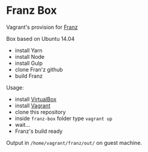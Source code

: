 Franz Box
=========

Vagrant's provision for [Franz](https://github.com/meetfranz/franz)

Box based on Ubuntu 14.04

* install Yarn
* install Node
* install Gulp
* clone Fran'z github
* build Franz

Usage:

* install [VirtualBox](https://www.virtualbox.org/)
* install [Vagrant](https://www.vagrantup.com/)
* clone this repository
* inside `franz-box` folder type `vagrant up`
* wait...
* Franz's build ready

Output in `/home/vagrant/franz/out/` on guest machine.
